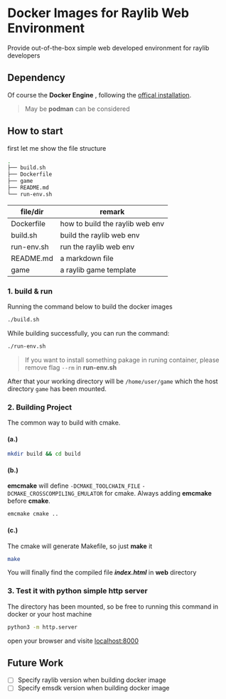 # Docker Images for Raylib Web Environment

Provide out-of-the-box simple web developed environment for raylib developers

## Dependency

Of course the **Docker Engine** , following the [offical installation](https://docs.docker.com/engine/install/).

> May be **podman** can be considered

## How to start

first let me show the file structure

```sh
.
├── build.sh
├── Dockerfile
├── game
├── README.md
└── run-env.sh
```

| file/dir | remark |
| --- | --- |
| Dockerfile | how to build the raylib web env |
| build.sh | build the raylib web env |
| run-env.sh | run the raylib web env |
| README.md | a markdown file |
| game | a raylib game template |


### 1. build & run

Running the command below to build the docker images

```sh
./build.sh
```

While building successfully, you can run the command:

```sh
./run-env.sh
```

> If you want to install something pakage in runing container, please remove flag `--rm` in **run-env.sh**

After that your working directory will be `/home/user/game` which the host directory `game` has been mounted.

### 2. Building Project

The common way to build with cmake.

#### (a.)

```sh
mkdir build && cd build
```

#### (b.)

**emcmake** will define `-DCMAKE_TOOLCHAIN_FILE` `-DCMAKE_CROSSCOMPILING_EMULATOR` for cmake. Always adding **emcmake** before **cmake**.

```sh
emcmake cmake ..
```

#### (c.)

The cmake will generate Makefile, so just **make** it
```sh
make
```

You will finally find the compiled file ***index.html*** in **web** directory

### 3. Test it with python simple http server

The directory has been mounted, so be free to running this command in docker or your host machine

```sh
python3 -m http.server
```

open your browser and visite [localhost:8000](localhost:8000)

## Future Work

- [ ] Specify raylib version when building docker image
- [ ] Specify emsdk version when building docker image